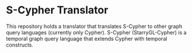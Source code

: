 # S-Cypher Translator
This repository holds a translator that translates S-Cypher to other graph query languages (currently only Cypher).
S-Cypher (StarryGL-Cypher) is a temporal graph query language that extends Cypher with temporal constructs.
